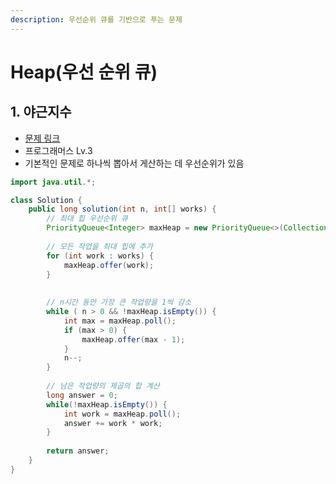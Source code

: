 ```yaml
---
description: 우선순위 큐를 기반으로 푸는 문제
---
```


# Heap(우선 순위 큐)

## 1. 야근지수

* [문제 링크](https://school.programmers.co.kr/learn/courses/30/lessons/12927)
* 프로그래머스 Lv.3
* 기본적인 문제로 하나씩 뽑아서 게산하는 데 우선순위가 있음

```java
import java.util.*;

class Solution {
    public long solution(int n, int[] works) {
        // 최대 힙 우선순위 큐
        PriorityQueue<Integer> maxHeap = new PriorityQueue<>(Collections.reverseOrder());
        
        // 모든 작업을 최대 힙에 추가
        for (int work : works) {
            maxHeap.offer(work);
        }
        
        
        // n시간 동안 가장 큰 작업량을 1씩 감소
        while ( n > 0 && !maxHeap.isEmpty()) {
            int max = maxHeap.poll();
            if (max > 0) {
                maxHeap.offer(max - 1);
            }
            n--;
        }
        
        // 남은 작업량의 제곱의 합 계산
        long answer = 0;
        while(!maxHeap.isEmpty()) {
            int work = maxHeap.poll();
            answer += work * work;
        }
        
        return answer;
    }
}
```
